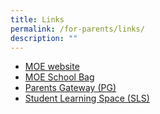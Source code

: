 ```yaml
---
title: Links
permalink: /for-parents/links/
description: ""
---
```


<ul>
	<li><a href="https://www.moe.gov.sg/microsites/cos2023/index.html">MOE website</a></li>
		<li><a href="https://www.schoolbag.edu.sg/">MOE School Bag</a></li>
			<li><a href="">Parents Gateway (PG)</a></li>
	<li><a href="https://vle.learning.moe.edu.sg/login">Student Learning Space (SLS)</a></li>
</ul>